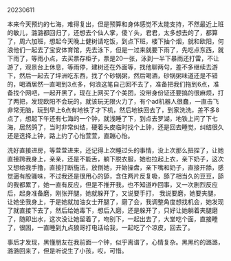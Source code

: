 20230611

本来今天预约的七海，难得复出，但是预算和身体感觉不太能支持，不然最近上班的敏儿，潞潞都回归了，还想去个仙人掌，傻丫头，君君，太多想去的了，都算了，周六加班，想起今天晚上健树请吃饭，到点下班，楼下抽个烟，就和欧阳，何浪他们一起去了宝安体育馆，先去泳下，但是一过来就要下雨了，先吃点东西，就下雨了，等雨小点，去买票存柜子，票是20一张，泳到一半下暴雨还打雷，不让游了，观景台上休息，等雨停，建树还在外面等，找他聊两句，差不多继续去游下，然后一起去了坪洲吃东西，找了个砂锅粥，然后喝酒，砂锅粥味道还是不错的，喝酒居然一直喝到3点多，何浪这笔自己回不去了，准备把我们拖到6点，准备找个网吧，一起开黑了，现在上网买了个美团，没带身份证还要搞的很麻烦，打了两把，发现欧阳不会玩的，就该玩无限火力了，有个ad机器人很蠢，一直击飞非常无脑，玩到早上6点有地铁了才下机，然后地铁回去了，到家洗洗，差不多8点了，想起下午还有七海的一个钟，就浅睡了下，到点去罗湖，地铁上问了下七海，居然鸽了，当时非常纠结，硬着头皮临时找个上钟，还是回去睡觉，纠结很久还是选择上钟，路上约了心怡萱萱，直蹦心怡。

洗好直接进房，等萱萱进来，还记得上次睡过头的事情，没上次那么扭捏了，让她直接跨我身上，亲亲，还是不能舌，躺下脱衣服，她也拉起上衣，亲下奶子，这次又想给我手撸，直接打断施法，放倒她，开始操盘，亲下嘴和奶子，直接开舔，感觉逼有股骚味，不过我还是很用心的舔，含住两片反复吸，舔了相当久的豆豆，舔的我都累了，她一直有反应，但是不推开我，也不知道咋回事，又一次剧烈反应后，起身准备磨，刚张开腿，她就躲开了，又说要手打， 我说要磨，她要夹腿，让她坐我身上，于是她就加油女士开腿了，磨了会，我调整角度想找机会，她发现了就直接下去了，然后给她毒下，想后入磨，还是躲开了，只好让她躺着夹腿磨了，随即出水，这次没让她留着了，吻别下，一起出去了，大堂吃个面，直接睡了，很困，一直睡到九点狼哥打电话给我，一起吃了个凉皮，回去了。

事后才发现，黑懂朋友在我前面一个钟，似乎离谱了，心情复杂。黑黑约的潞潞，潞潞回来了，但是听说生了小孩，哎，可惜。

